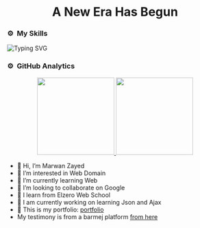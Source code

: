<h1 align=center>A New Era Has Begun</h1>

<h3> ⚙️ &nbsp;My Skills</h3>

![Typing SVG](https://readme-typing-svg.herokuapp.com?color=%2336BCF7&lines=My+Skills;HTML%2C+CSS%2C+Bootstrap%2C+SASS%2C+JavaScript%2C+Json)

<h3> ⚙️ &nbsp;GitHub Analytics</h3>

<p align="center">
  <a href="https://github.com/marwanzayed">
    <img height="180em" src="https://github-readme-stats.vercel.app/api?username=marwanzayed-coder&show_icons=true&theme=algolia&include_all_commits=true&count_private=true"/>
    <img height="180em" src="https://github-readme-stats.vercel.app/api/top-langs/?username=marwanzayed-coder&layout=compact&langs_count=8&theme=algolia"/>
  </a>
</p>

- 👋 Hi, I’m Marwan Zayed
- 👀 I’m interested in Web Domain
- 🌱 I’m currently learning Web
- 💞️ I’m looking to collaborate on Google
- 🏫 I learn from Elzero Web School
- 🔭 I am currently working on learning Json and Ajax
- 💬 This is my portfolio: [portfolio](https://maro-portfolio.netlify.app/)
- My testimony is from a barmej platform [from here](https://app.barmej.com/user/Marwan-Zayed)



